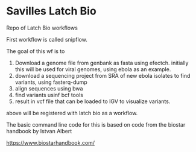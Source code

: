 # Savilles Latch Bio
 Repo of Latch Bio workflows

 First workflow is called snipflow.

 The goal of this wf is to

 1.  Download a genome file from genbank as fasta using efectch.  initially this will be used for viral genomes, using ebola as an example.
 2.  download a sequencing project from SRA  of new ebola isolates to find variants, using fasterq-dump
 3. align sequences using bwa  
4. find variants usinf bcf tools
5. result in vcf file that can be loaded to IGV to visualize variants.

above will be registered with latch bio as a workflow.

The basic command line code for this is based on code from the biostar handbook by Istvan Albert

https://www.biostarhandbook.com/
